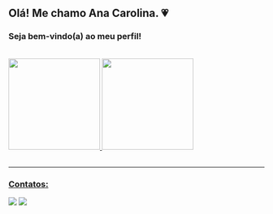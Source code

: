 ## Olá! Me chamo Ana Carolina. 💗
### Seja bem-vindo(a) ao meu perfil!
<br>
  <div>
    <a href="https://github.com/seu-usuário-aqui">
    <img height="180em" src="https://github-readme-stats.vercel.app/api/top-langs/?username=Ana07ramalho&layout=compact&langs_count=7&theme=highcontrast"/>
    <img height="180em" src="https://github-readme-stats.vercel.app/api?username=Ana07ramalho&theme=highcontrast&show_icons=true&include_all_commits=true"/>
  </div>
<br>
<hr>
  
  ### Contatos:
  <div>
    <a href = "mailto:ana.07.mingaul@gmail.com"><img src="https://img.shields.io/badge/Gmail-D14836?style=for-the-badge&logo=gmail&logoColor=white" target="_blank"></a>
    <a href="https://www.linkedin.com/in/ana-carol-ramalho" target="_blank"><img src="https://img.shields.io/badge/-LinkedIn-%230077B5?style=for-the-badge&logo=linkedin&logoColor=white" target="_blank"></a>   
  </div>


